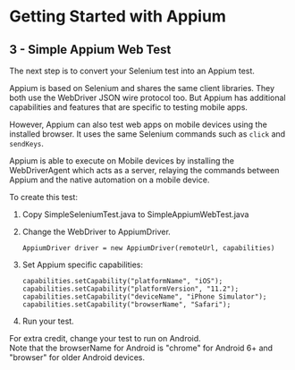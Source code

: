 # Getting Started with Appium

## 3 - Simple Appium Web Test

The next step is to convert your Selenium test into an Appium test.

Appium is based on Selenium and shares the same client libraries.
They both use the WebDriver JSON wire protocol too.
But Appium has additional capabilities and features that are specific to testing mobile apps.

However, Appium can also test web apps on mobile devices using the installed browser.
It uses the same Selenium commands such as `click` and `sendKeys`.

Appium is able to execute on Mobile devices by installing the WebDriverAgent
which acts as a server, relaying the commands between Appium
and the native automation on a mobile device.

To create this test:
1. Copy SimpleSeleniumTest.java to SimpleAppiumWebTest.java
2. Change the WebDriver to AppiumDriver.

    ```
    AppiumDriver driver = new AppiumDriver(remoteUrl, capabilities)
    ```

3. Set Appium specific capabilities:

    ```
    capabilities.setCapability("platformName", "iOS");
    capabilities.setCapability("platformVersion", "11.2");
    capabilities.setCapability("deviceName", "iPhone Simulator");
    capabilities.setCapability("browserName", "Safari");
    ```    

4. Run your test.

For extra credit, change your test to run on Android.  
Note that the browserName for Android is "chrome" for Android 6+ 
and "browser" for older Android devices.


